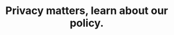 ---
page_title: Privacy Policy
title: Privacy matters, learn about our policy.
tags: 
    - legal
layout: content
---